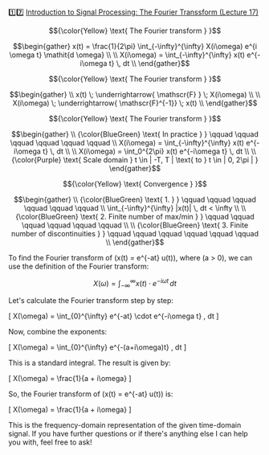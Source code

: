 :one::seven: [Introduction to Signal Processing: The Fourier Transsform (Lecture 17)](https://youtu.be/W2NkY8XlWOk)

```math
{\color{Yellow} \text{ The Fourier transform } }
```

```math
\begin{gather}
x(t) = \frac{1}{2\pi} \int_{-\infty}^{\infty} X(i\omega) e^{i \omega t} \mathit{d \omega}
\\
\\
X(i\omega) = \int_{-\infty}^{\infty} x(t) e^{-i\omega t} \, dt
\\
\end{gather}
```


```math
{\color{Yellow} \text{ The Fourier transform } }
```

```math
\begin{gather}
\\
x(t) \; \underrightarrow{ \mathscr{F} } \; X(i\omega)
\\
\\
X(i\omega) \; \underrightarrow{ \mathscr{F}^{-1}}  \; x(t)
\\
\end{gather}
```

```math
{\color{Yellow} \text{ The Fourier transform } }
```

```math
\begin{gather}
\\
{\color{BlueGreen} \text{ In practice } } \qquad \qquad \qquad \qquad \qquad \qquad 
\\
X(i\omega) = \int_{-\infty}^{\infty} x(t) e^{-i\omega t} \, dt
\\
\\
X(i\omega) = \int_0^{2\pi} x(t) e^{-i\omega t} \, dt
\\
\\
{\color{Purple} \text{ Scale domain } t \in | -T, T | \text{ to } t \in | 0, 2\pi | }
\end{gather}
```

```math
{\color{Yellow} \text{ Convergence } }
```

```math
\begin{gather}
\\
{\color{BlueGreen} \text{ 1. } } \qquad \qquad \qquad \qquad \qquad \qquad 
\\
\int_{-\infty}^{\infty} |x(t)| \, dt < \infty
\\
\\
{\color{BlueGreen} \text{ 2. Finite number of max/min } } \qquad \qquad \qquad \qquad \qquad \qquad 
\\
\\
{\color{BlueGreen} \text{ 3. Finite number of discontinuities } } \qquad \qquad \qquad \qquad \qquad \qquad 
\\
\end{gather}
```




To find the Fourier transform of \(x(t) = e^{-at} u(t)\), where \(a > 0\), we can use the definition of the Fourier transform:

$$ X(\omega) = \int_{-\infty}^{\infty} x(t) \cdot e^{-i\omega t} \, dt $$

Let's calculate the Fourier transform step by step:

\[ X(\omega) = \int_{0}^{\infty} e^{-at} \cdot e^{-i\omega t} \, dt \]

Now, combine the exponents:

\[ X(\omega) = \int_{0}^{\infty} e^{-(a+i\omega)t} \, dt \]

This is a standard integral. The result is given by:

\[ X(\omega) = \frac{1}{a + i\omega} \]

So, the Fourier transform of \(x(t) = e^{-at} u(t)\) is:

\[ X(\omega) = \frac{1}{a + i\omega} \]

This is the frequency-domain representation of the given time-domain signal. If you have further questions or if there's anything else I can help you with, feel free to ask!
